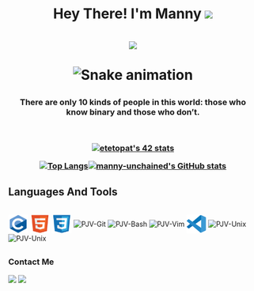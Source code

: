 <h1 align="center">Hey There! I'm Manny <img width="35" src=https://github.com/manny-unchained/manny-unchained/blob/main/resources/hi.gif></p>
<p align="center">	
<img src="https://readme-typing-svg.herokuapp.com/?color=%23E16797&size=23&center=true&lines=Student+Programmer+42Bangkok"></a>
</p>

![Snake animation](https://github.com/manny-unchained/manny-unchained/blob/main/resources/grid-snake.svg)
<br>
<h3 align="center">There are only 10 kinds of people in this world: those who know binary and those who don’t.
</p>
<br>

[![etetopat's 42 stats](https://badge.mediaplus.ma/levi/etetopat?1337Badge=off&UM6P=off)](https://github.com/oakoudad/badge42)

<div align="center">

[![Top Langs](https://github-readme-stats.vercel.app/api/top-langs/?username=manny-unchained&theme=dracula&hide_title=false)](https://github.com/anuraghazra/github-readme-stats)[![manny-unchained's GitHub stats](https://github-readme-stats.vercel.app/api?username=manny-unchained&theme=dracula&show_icons=true&hide_rank=true&hide=issues&hide_title=true)](https://github.com/anuraghazra/github-readme-stats)

</div>
	
  <h2> Languages And Tools </h2>
<div style="display: inline_block"><br>
  <img align="center" alt="PJV-C" height="37" width="40" src="https://raw.githubusercontent.com/devicons/devicon/master/icons/c/c-original.svg">
  <img align="center" alt="PJV-HTML" height="37" width="40" src="https://raw.githubusercontent.com/devicons/devicon/master/icons/html5/html5-original.svg">
  <img align="center" alt="PJV-CSS" height="37" width="40" src="https://raw.githubusercontent.com/devicons/devicon/master/icons/css3/css3-original.svg">
  <img align="center" alt="PJV-Git" height="37" width="37" src="https://cdn.jsdelivr.net/gh/devicons/devicon/icons/git/git-original.svg"/>
  <img align="center" alt="PJV-Bash" height="55" width="55" src="https://img.icons8.com/plasticine/100/000000/bash.png"/>
  <img align="center" alt="PJV-Vim" height="37" width="40" src="https://upload.wikimedia.org/wikipedia/commons/9/9f/Vimlogo.svg" />
  <img align="center" alt="PJV-VS " height="37" width="40" src="https://raw.githubusercontent.com/devicons/devicon/master/icons/vscode/vscode-original.svg">
  <img align="center" alt="PJV-Unix" height="40" width="40" src="https://img.icons8.com/color/344/unix.png">
  <img align="center" alt="PJV-Unix" height="40" width="40" src="https://github.com/manny-unchained/manny-unchained/blob/main/resources/davinci-resolve-logo-298x280.png">
</div>
	
  ##
<h3>  Contact Me  </h3>
<div> 
  <a href="https://instagram.com/manny_unchained" target="_blank"><img src="https://img.shields.io/badge/-Instagram-%23E4405F?style=for-the-badge&logo=instagram&logoColor=white" target="_blank"></a>
  <a href= "https://linkedin.com/in/emmanueltetopata/""_blank"><img src="https://img.shields.io/badge/-LinkedIn-%230077B5?style=for-the-badge&logo=linkedin&logoColor=white" target="_blank"></a> 
